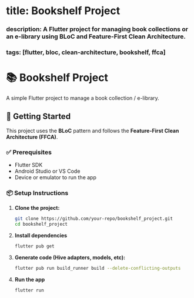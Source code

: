 # title: Bookshelf Project
### description: A Flutter project for managing book collections or an e-library using BLoC and Feature-First Clean Architecture.
### tags: [flutter, bloc, clean-architecture, bookshelf, ffca]

# 📚 Bookshelf Project

A simple Flutter project to manage a book collection / e-library.

## 🚀 Getting Started

This project uses the **BLoC** pattern and follows the **Feature-First Clean Architecture (FFCA)**.

### ✅ Prerequisites

- Flutter SDK
- Android Studio or VS Code
- Device or emulator to run the app

### 📦 Setup Instructions

1. **Clone the project:**
   ```bash
   git clone https://github.com/your-repo/bookshelf_project.git
   cd bookshelf_project

2. **Install dependencies**
    ```bash
   flutter pub get

3. **Generate code (Hive adapters, models, etc):**
    ```bash
   flutter pub run build_runner build --delete-conflicting-outputs

4. **Run the app**
    ```bash
   flutter run